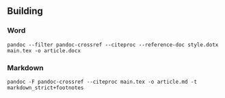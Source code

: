 ## Building

### Word

```
pandoc --filter pandoc-crossref --citeproc --reference-doc style.dotx main.tex -o article.docx  
```

### Markdown

```
pandoc -F pandoc-crossref --citeproc main.tex -o article.md -t markdown_strict+footnotes 
```